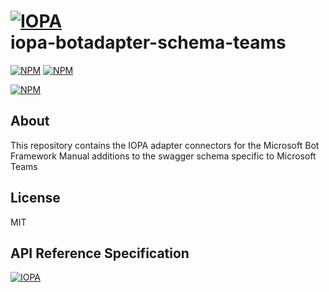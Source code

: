 # [![IOPA](https://iopa.io/iopa.png)](https://iopa.io)<br> iopa-botadapter-schema-teams

[![NPM](https://img.shields.io/badge/iopa-certified-99cc33.svg?style=flat-square)](https://iopa.io/)
[![NPM](https://img.shields.io/badge/iopa-bot%20framework-F67482.svg?style=flat-square)](https://iopa.io/)

[![NPM](https://nodei.co/npm/iopa-botadapter-schema-teams.png?downloads=true)](https://nodei.co/npm/iopa-botadapter-schema/)

## About

This repository contains the IOPA adapter connectors for the Microsoft Bot Framework
Manual additions to the swagger schema specific to Microsoft Teams

## License

MIT

## API Reference Specification

[![IOPA](https://iopa.io/iopa.png)](https://iopa.io)
